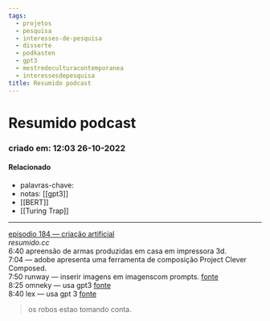 ```yaml
---
tags:
  - projetos
  - pesquisa
  - interesses-de-pesquisa
  - disserte
  - podkasten
  - gpt3
  - mestredeculturacontemporanea
  - interessesdepesquisa
title: Resumido podcast
---
```


# Resumido podcast

### criado em: 12:03 26-10-2022

#### Relacionado

- palavras-chave: 
- notas: [[gpt3]]
- [[BERT]]
- [[Turing Trap]]
---

[episodio 184 — criação artificial](https://open.spotify.com/episode/1cFcOf7EYKuLqhibJZqZ9y?si=da6e7266cde844d9)  
*resumido.cc*  
6:40 apreensão de armas produzidas em casa em impressora 3d.  
7:04 — adobe apresenta uma ferramenta de composição Project Clever Composed.  
7:50 runway — inserir imagens em imagenscom prompts. [fonte](https://twitter.com/runwayml?ref_src=twsrc%5Etfw%7Ctwcamp%5Etweetembed%7Ctwterm%5E1581996497952206849%7Ctwgr%5E190d411655f2717a092b677185efefe424382626%7Ctwcon%5Es1_&ref_url=https%3A%2F%2Fresumido.cc%2Fpodcasts%2Fcriacao-artificial%2F)  
8:25 omneky — usa gpt3 [fonte](https://techcrunch.com/2022/10/18/omneky-uses-ai-to-generate-social-media-ads/)  
8:40 lex — usa gpt 3 [fonte](https://lex.page/)

> os robos estao tomando conta.
